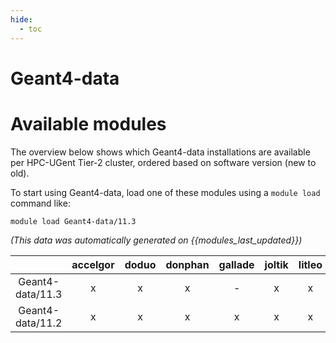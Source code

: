 ```yaml
---
hide:
  - toc
---
```


Geant4-data
===========

# Available modules


The overview below shows which Geant4-data installations are available per HPC-UGent Tier-2 cluster, ordered based on software version (new to old).

To start using Geant4-data, load one of these modules using a `module load` command like:

```shell
module load Geant4-data/11.3
```

*(This data was automatically generated on {{modules_last_updated}})*

| |accelgor|doduo|donphan|gallade|joltik|litleo|shinx|
| :---: | :---: | :---: | :---: | :---: | :---: | :---: | :---: |
|Geant4-data/11.3|x|x|x|-|x|x|x|
|Geant4-data/11.2|x|x|x|x|x|x|x|
